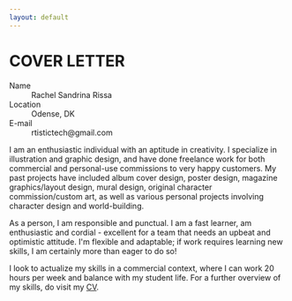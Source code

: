 ```yaml
---
layout: default
---
```


# COVER LETTER

<dl>
<dt>Name</dt>
<dd>Rachel Sandrina Rissa</dd>
<dt>Location</dt>
<dd>Odense, DK</dd>
<dt>E-mail</dt>
<dd>rtistictech@gmail.com</dd>
</dl>

I am an enthusiastic individual with an aptitude in creativity. I specialize in illustration and graphic design, and have done freelance work for both commercial and personal-use commissions to very happy customers. My past projects have included album cover design, poster design, magazine graphics/layout design, mural design, original character commission/custom art, as well as various personal projects involving character design and world-building. 

As a person, I am responsible and punctual. I am a fast learner, am enthusiastic and cordial - excellent for a team that needs an upbeat and optimistic attitude. I'm flexible and adaptable; if work requires learning new skills, I am certainly more than eager to do so!

I look to actualize my skills in a commercial context, where I can work 20 hours per week and balance with my student life. For a further overview of my skills, do visit my [CV](https://registry.jsonresume.org/rrrach).
